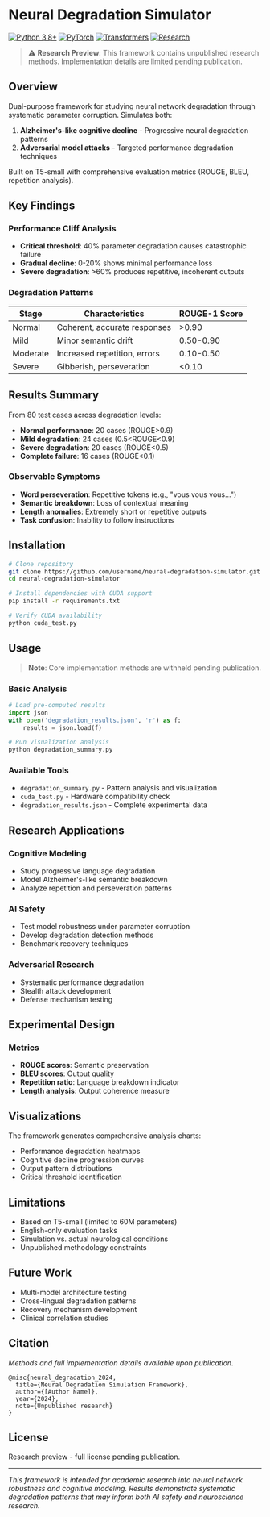 # Neural Degradation Simulator

[![Python 3.8+](https://img.shields.io/badge/python-3.8+-blue.svg)](https://www.python.org/downloads/)
[![PyTorch](https://img.shields.io/badge/PyTorch-2.0+-orange.svg)](https://pytorch.org/)
[![Transformers](https://img.shields.io/badge/🤗%20Transformers-4.30+-yellow.svg)](https://huggingface.co/transformers/)
[![Research](https://img.shields.io/badge/Status-Unpublished%20Research-red.svg)](#)

> ⚠️ **Research Preview**: This framework contains unpublished research methods. Implementation details are limited pending publication.

## Overview

Dual-purpose framework for studying neural network degradation through systematic parameter corruption. Simulates both:

1. **Alzheimer's-like cognitive decline** - Progressive neural degradation patterns
2. **Adversarial model attacks** - Targeted performance degradation techniques

Built on T5-small with comprehensive evaluation metrics (ROUGE, BLEU, repetition analysis).

## Key Findings

### Performance Cliff Analysis
- **Critical threshold**: 40% parameter degradation causes catastrophic failure
- **Gradual decline**: 0-20% shows minimal performance loss
- **Severe degradation**: >60% produces repetitive, incoherent outputs

### Degradation Patterns
| Stage | Characteristics | ROUGE-1 Score |
|-------|----------------|---------------|
| Normal | Coherent, accurate responses | >0.90 |
| Mild | Minor semantic drift | 0.50-0.90 |
| Moderate | Increased repetition, errors | 0.10-0.50 |
| Severe | Gibberish, perseveration | <0.10 |

## Results Summary

From 80 test cases across degradation levels:
- **Normal performance**: 20 cases (ROUGE>0.9)
- **Mild degradation**: 24 cases (0.5<ROUGE<0.9) 
- **Severe degradation**: 20 cases (ROUGE<0.5)
- **Complete failure**: 16 cases (ROUGE<0.1)

### Observable Symptoms
- **Word perseveration**: Repetitive tokens (e.g., "vous vous vous...")
- **Semantic breakdown**: Loss of contextual meaning
- **Length anomalies**: Extremely short or repetitive outputs
- **Task confusion**: Inability to follow instructions

## Installation

```bash
# Clone repository
git clone https://github.com/username/neural-degradation-simulator.git
cd neural-degradation-simulator

# Install dependencies with CUDA support
pip install -r requirements.txt

# Verify CUDA availability
python cuda_test.py
```

## Usage

> **Note**: Core implementation methods are withheld pending publication.

### Basic Analysis
```python
# Load pre-computed results
import json
with open('degradation_results.json', 'r') as f:
    results = json.load(f)

# Run visualization analysis
python degradation_summary.py
```

### Available Tools
- `degradation_summary.py` - Pattern analysis and visualization
- `cuda_test.py` - Hardware compatibility check
- `degradation_results.json` - Complete experimental data

## Research Applications

### Cognitive Modeling
- Study progressive language degradation
- Model Alzheimer's-like semantic breakdown
- Analyze repetition and perseveration patterns

### AI Safety
- Test model robustness under parameter corruption
- Develop degradation detection methods
- Benchmark recovery techniques

### Adversarial Research
- Systematic performance degradation
- Stealth attack development
- Defense mechanism testing

## Experimental Design

### Metrics
- **ROUGE scores**: Semantic preservation
- **BLEU scores**: Output quality
- **Repetition ratio**: Language breakdown indicator
- **Length analysis**: Output coherence measure

## Visualizations

The framework generates comprehensive analysis charts:
- Performance degradation heatmaps
- Cognitive decline progression curves
- Output pattern distributions
- Critical threshold identification

## Limitations

- Based on T5-small (limited to 60M parameters)
- English-only evaluation tasks
- Simulation vs. actual neurological conditions
- Unpublished methodology constraints

## Future Work

- Multi-model architecture testing
- Cross-lingual degradation patterns
- Recovery mechanism development
- Clinical correlation studies

## Citation

*Methods and full implementation details available upon publication.*

```
@misc{neural_degradation_2024,
  title={Neural Degradation Simulation Framework},
  author={[Author Name]},
  year={2024},
  note={Unpublished research}
}
```

## License

Research preview - full license pending publication.

---

*This framework is intended for academic research into neural network robustness and cognitive modeling. Results demonstrate systematic degradation patterns that may inform both AI safety and neuroscience research.*
